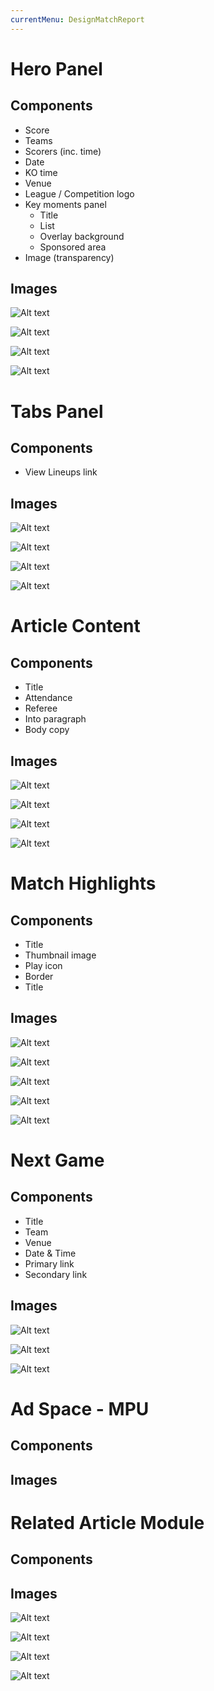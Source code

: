 ```yaml
---
currentMenu: DesignMatchReport
---
```

Hero Panel
============

Components
-------------
* Score
* Teams
* Scorers (inc. time)
* Date
* KO time
* Venue
* League / Competition logo
* Key moments panel
	* Title
	* List
	* Overlay background
	* Sponsored area
* Image (transparency)


Images
-------------
![Alt text](M121_Match_Hero_Report_320.png)

![Alt text](M121_Match_Hero_Report_640.png)

![Alt text](M121_Match_Hero_Report_1004.png)

![Alt text](M121_Match_Hero_Report_1366.png)


Tabs Panel
============

Components
-------------
* View Lineups link


Images
-------------
![Alt text](R9_Tabs_Fixtures_320.png)

![Alt text](R9_Tabs_Fixtures_640.png)

![Alt text](R9_Tabs_Fixtures_1004.png)

![Alt text](R9_Tabs_Fixtures_1366.png)

Article Content
============

Components
-------------
* Title
* Attendance
* Referee
* Into paragraph
* Body copy


Images
-------------
![Alt text](M122_MatchRepContent_320.png)

![Alt text](M122_MatchRepContent_640.png)

![Alt text](M122_MatchRepContent_1006.png)

![Alt text](M122_MatchRepContent_1366.png)

Match Highlights
============

Components
-------------
* Title
* Thumbnail image
* Play icon
* Border
* Title


Images
-------------
![Alt text](M123_SidebarMatchHighlights_320.png)

![Alt text](M123_SidebarMatchHighlights_640.png)

![Alt text](M123_SidebarMatchHighlights_1004.png)

![Alt text](M123_SidebarMatchHighlights_1366.png)

![Alt text](M123_Sidebar_1366.png)

Next Game
============

Components
-------------
* Title
* Team
* Venue
* Date & Time
* Primary link
* Secondary link


Images
-------------
![Alt text](M124_NextGame_640.png)

![Alt text](M124_NextGame_1004.png)

![Alt text](M124_NextGame_1366.png)


Ad Space - MPU
============

Components
-------------


Images
-------------


Related Article Module
============

Components
-------------


Images
-------------
![Alt text](R5_RelatedArticles_320.png)

![Alt text](R5_RelatedArticles_640.png)

![Alt text](R5_RelatedArticles_1004.png)

![Alt text](R5_RelatedArticles_1366.png)

